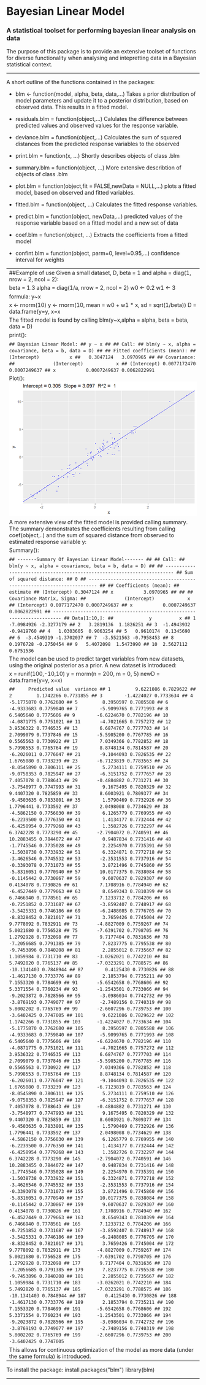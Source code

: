 Bayesian Linear Model
=====================

### A statistical toolset for performing bayesian linear analysis on data

The purpose of this package is to provide an extensive toolset of functions for diverse functionality when analysing and intepretting data in a Bayesian statistical context.

------------------------------------------------------------------------

A short outline of the functions contained in the packages:

-   blm &lt;- function(model, alpha, beta, data,...) Takes a prior distribution of model parameters and update it to a posterior distribution, based on observed data. This results in a fitted model.

-   residuals.blm = function(object,...) Calulates the difference between predicted values and observed values for the response variable.

-   deviance.blm = function(object,...) Calculates the sum of squared distances from the predicted response variables to the observed

-   print.blm = function(x, ...) Shortly describes objects of class .blm

-   summary.blm = function(object, ...) More extensive describtion of objects of class .blm

-   plot.blm = function(object,fit = FALSE,newData = NULL,...) plots a fitted model, based on observed and fitted variables.

-   fitted.blm = function(object, ...) Calculates the fitted response variables.

-   predict.blm = function(object, newData,...) predicted values of the response variable based on a fitted model and a new set of data

-   coef.blm = function(object, ...) Extracts the coefficients from a fitted model

-   confint.blm = function(object, parm=0, level=0.95,...) confidence interval for weights

<table>
<colgroup>
<col width="100%" />
</colgroup>
<tbody>
<tr class="odd">
<td align="left">##Example of use Given a small dataset, D, beta = 1 and alpha = diag(1, nrow = 2, ncol = 2):</td>
</tr>
<tr class="even">
<td align="left">beta = 1.3 alpha = diag(1/a, nrow = 2, ncol = 2) w0 &lt;- 0.2 w1 &lt;- 3</td>
</tr>
<tr class="odd">
<td align="left">formula: y~x</td>
</tr>
<tr class="even">
<td align="left">x &lt;- rnorm(10) y &lt;- rnorm(10, mean = w0 + w1 * x, sd = sqrt(1/beta)) D = data.frame(y=y, x=x</td>
</tr>
<tr class="odd">
<td align="left">The fitted model is found by calling blm(y~x,alpha = alpha, beta = beta, data = D)</td>
</tr>
<tr class="even">
<td align="left">print():</td>
</tr>
<tr class="odd">
<td align="left"><code>## Bayesian Linear Model: ## y ~ x ## ## Call: ## blm(y ~ x, alpha = covariance, beta = b, data = D) ## ## Fitted coefficients (mean): ## (Intercept)           x ##   0.3047124   3.0970965 ## ## Covariance: ##              (Intercept)            x ## (Intercept) 0.0077172470 0.0007249637 ## x           0.0007249637 0.0062822991</code></td>
</tr>
<tr class="even">
<td align="left">Plot(): <img src="README_files/figure-markdown_github/plot-1.png" /></td>
</tr>
<tr class="odd">
<td align="left">A more extensive view of the fitted model is provided calling summary. The summary demonstrates the coefficients resulting from calling coef(object,..) and the sum of squared distance from observed to estimated response variable y:</td>
</tr>
<tr class="even">
<td align="left">Summary():</td>
</tr>
<tr class="odd">
<td align="left"><code>## -------Summary Of Bayesian Linear Model------- ## ## Call: ## blm(y ~ x, alpha = covariance, beta = b, data = D) ## ## ----------------------------------------------------------------------- ## Sum of squared distance: ## 0 ## ----------------------------------------------------------------------- ## ## Coefficients (mean): ##              estimate ## (Intercept) 0.3047124 ## x           3.0970965 ## ## ## Covariance Matrix, Sigma: ##              (Intercept)            x ## (Intercept) 0.0077172470 0.0007249637 ## x           0.0007249637 0.0062822991 ## ----------------------------------------------------------------------- ## Data[1:10,]: ##             y          x ## 1  -7.0984926 -2.3277179 ## 2   3.2819136  1.1826251 ## 3  -1.4943932 -0.9419760 ## 4   1.0303605  0.9063254 ## 5   0.9610174  0.1345690 ## 6  -3.4549319 -1.3702037 ## 7  -3.5521563 -0.7958453 ## 8   0.1976728 -0.2750454 ## 9   5.4072098  1.5473990 ## 10  2.5627112  0.6751536</code></td>
</tr>
<tr class="even">
<td align="left">The model can be used to predict target variables from new datasets, using the original posterior as a prior. A new dataset is introduced:</td>
</tr>
<tr class="odd">
<td align="left">x = runif(100,-10,10) y = rnorm(n = 200, m = 0, 5) newD = data.frame(y=y, x=x)</td>
</tr>
<tr class="even">
<td align="left"><code>##     Predicted value  variance ## 1         9.6221086 0.7829622 ## 2         1.1742266 0.7731855 ## 3        -1.4224027 0.7733634 ## 4        -5.1775870 0.7762680 ## 5         8.3950597 0.7805588 ## 6        -4.9333683 0.7759840 ## 7        -5.9099765 0.7771993 ## 8         6.5405640 0.7775606 ## 9        -6.6224670 0.7782196 ## 10       -4.0871775 0.7751021 ## 11       -4.7021665 0.7757272 ## 12        3.9536322 0.7746535 ## 13        6.6874767 0.7777703 ## 14        2.7099079 0.7737846 ## 15       -5.5905200 0.7767785 ## 16        0.5565563 0.7730922 ## 17        7.0349366 0.7782852 ## 18        5.7998553 0.7765764 ## 19        8.8748134 0.7814587 ## 20       -6.2026011 0.7776047 ## 21       -9.1044093 0.7826535 ## 22        1.6765080 0.7733239 ## 23       -6.7123819 0.7783563 ## 24       -8.0545890 0.7806111 ## 25        5.2734111 0.7759510 ## 26       -9.0758353 0.7825947 ## 27       -6.3151752 0.7777657 ## 28        7.4057078 0.7788643 ## 29       -0.4884882 0.7731271 ## 30       -3.7548977 0.7747993 ## 31        9.1675495 0.7820329 ## 32        9.4407320 0.7825859 ## 33        8.6003921 0.7809377 ## 34       -9.4503635 0.7833801 ## 35        1.5790469 0.7732926 ## 36        1.7796441 0.7733592 ## 37        2.0498008 0.7734629 ## 38       -4.5862150 0.7756030 ## 39        6.1265779 0.7769955 ## 40       -6.2239500 0.7776350 ## 41        1.4134177 0.7732444 ## 42       -6.4258954 0.7779268 ## 43        1.3582726 0.7732297 ## 44        6.3742228 0.7773290 ## 45       -2.7904072 0.7740591 ## 46       10.2883455 0.7844072 ## 47        0.9487834 0.7731416 ## 48       -1.7745546 0.7735028 ## 49        2.2254970 0.7735391 ## 50       -1.5038738 0.7733932 ## 51        6.3324871 0.7772718 ## 52       -3.4626546 0.7745532 ## 53       -2.3531553 0.7737916 ## 54       -0.3393078 0.7731073 ## 55        3.8721496 0.7745860 ## 56       -5.8316051 0.7770940 ## 57       10.0177375 0.7838084 ## 58       -0.1145442 0.7730867 ## 59        9.6070637 0.7829307 ## 60        0.4134078 0.7730826 ## 61        7.1708916 0.7784940 ## 62       -6.4527449 0.7779663 ## 63        8.6549343 0.7810399 ## 64        6.7466940 0.7778561 ## 65        7.1233712 0.7784206 ## 66       -0.7251852 0.7731687 ## 67       -3.8592407 0.7748917 ## 68       -3.5425331 0.7746186 ## 69       -6.2488085 0.7776705 ## 70       -8.8328452 0.7821017 ## 71        3.7659426 0.7745004 ## 72        9.7778092 0.7832911 ## 73       -4.8827009 0.7759267 ## 74        5.0021680 0.7756528 ## 75       -7.6391702 0.7798705 ## 76        1.2792928 0.7732098 ## 77        9.7177404 0.7831636 ## 78       -7.2056685 0.7791385 ## 79        7.8237775 0.7795538 ## 80       -9.7453896 0.7840208 ## 81        2.2855012 0.7735667 ## 82        1.1059984 0.7731710 ## 83       -3.0262021 0.7742210 ## 84        5.7492820 0.7765137 ## 85       -7.0323291 0.7788575 ## 86      -10.1341403 0.7848944 ## 87        0.4125430 0.7730826 ## 88       -1.4617130 0.7733776 ## 89        2.1853794 0.7735211 ## 90        7.1553320 0.7784699 ## 91       -5.6542658 0.7768606 ## 92        5.3371554 0.7760234 ## 93       -1.2543501 0.7733066 ## 94       -9.2023872 0.7828566 ## 95       -3.0986034 0.7742732 ## 96       -3.8769193 0.7749077 ## 97       -2.7489156 0.7740319 ## 98        5.8002202 0.7765769 ## 99       -2.6607296 0.7739753 ## 100      -3.6402425 0.7747005 ## 101       9.6221086 0.7829622 ## 102       1.1742266 0.7731855 ## 103      -1.4224027 0.7733634 ## 104      -5.1775870 0.7762680 ## 105       8.3950597 0.7805588 ## 106      -4.9333683 0.7759840 ## 107      -5.9099765 0.7771993 ## 108       6.5405640 0.7775606 ## 109      -6.6224670 0.7782196 ## 110      -4.0871775 0.7751021 ## 111      -4.7021665 0.7757272 ## 112       3.9536322 0.7746535 ## 113       6.6874767 0.7777703 ## 114       2.7099079 0.7737846 ## 115      -5.5905200 0.7767785 ## 116       0.5565563 0.7730922 ## 117       7.0349366 0.7782852 ## 118       5.7998553 0.7765764 ## 119       8.8748134 0.7814587 ## 120      -6.2026011 0.7776047 ## 121      -9.1044093 0.7826535 ## 122       1.6765080 0.7733239 ## 123      -6.7123819 0.7783563 ## 124      -8.0545890 0.7806111 ## 125       5.2734111 0.7759510 ## 126      -9.0758353 0.7825947 ## 127      -6.3151752 0.7777657 ## 128       7.4057078 0.7788643 ## 129      -0.4884882 0.7731271 ## 130      -3.7548977 0.7747993 ## 131       9.1675495 0.7820329 ## 132       9.4407320 0.7825859 ## 133       8.6003921 0.7809377 ## 134      -9.4503635 0.7833801 ## 135       1.5790469 0.7732926 ## 136       1.7796441 0.7733592 ## 137       2.0498008 0.7734629 ## 138      -4.5862150 0.7756030 ## 139       6.1265779 0.7769955 ## 140      -6.2239500 0.7776350 ## 141       1.4134177 0.7732444 ## 142      -6.4258954 0.7779268 ## 143       1.3582726 0.7732297 ## 144       6.3742228 0.7773290 ## 145      -2.7904072 0.7740591 ## 146      10.2883455 0.7844072 ## 147       0.9487834 0.7731416 ## 148      -1.7745546 0.7735028 ## 149       2.2254970 0.7735391 ## 150      -1.5038738 0.7733932 ## 151       6.3324871 0.7772718 ## 152      -3.4626546 0.7745532 ## 153      -2.3531553 0.7737916 ## 154      -0.3393078 0.7731073 ## 155       3.8721496 0.7745860 ## 156      -5.8316051 0.7770940 ## 157      10.0177375 0.7838084 ## 158      -0.1145442 0.7730867 ## 159       9.6070637 0.7829307 ## 160       0.4134078 0.7730826 ## 161       7.1708916 0.7784940 ## 162      -6.4527449 0.7779663 ## 163       8.6549343 0.7810399 ## 164       6.7466940 0.7778561 ## 165       7.1233712 0.7784206 ## 166      -0.7251852 0.7731687 ## 167      -3.8592407 0.7748917 ## 168      -3.5425331 0.7746186 ## 169      -6.2488085 0.7776705 ## 170      -8.8328452 0.7821017 ## 171       3.7659426 0.7745004 ## 172       9.7778092 0.7832911 ## 173      -4.8827009 0.7759267 ## 174       5.0021680 0.7756528 ## 175      -7.6391702 0.7798705 ## 176       1.2792928 0.7732098 ## 177       9.7177404 0.7831636 ## 178      -7.2056685 0.7791385 ## 179       7.8237775 0.7795538 ## 180      -9.7453896 0.7840208 ## 181       2.2855012 0.7735667 ## 182       1.1059984 0.7731710 ## 183      -3.0262021 0.7742210 ## 184       5.7492820 0.7765137 ## 185      -7.0323291 0.7788575 ## 186     -10.1341403 0.7848944 ## 187       0.4125430 0.7730826 ## 188      -1.4617130 0.7733776 ## 189       2.1853794 0.7735211 ## 190       7.1553320 0.7784699 ## 191      -5.6542658 0.7768606 ## 192       5.3371554 0.7760234 ## 193      -1.2543501 0.7733066 ## 194      -9.2023872 0.7828566 ## 195      -3.0986034 0.7742732 ## 196      -3.8769193 0.7749077 ## 197      -2.7489156 0.7740319 ## 198       5.8002202 0.7765769 ## 199      -2.6607296 0.7739753 ## 200      -3.6402425 0.7747005</code></td>
</tr>
<tr class="odd">
<td align="left">This allows for continuous optimization of the model as more data (under the same formula) is introduced.</td>
</tr>
</tbody>
</table>

To install the package: install.packages("blm") library(blm)

------------------------------------------------------------------------

